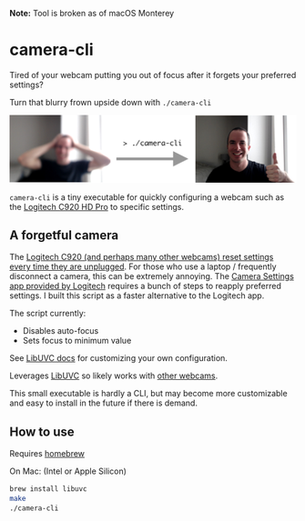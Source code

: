 **Note:** Tool is broken as of macOS Monterey

# camera-cli

Tired of your webcam putting you out of focus after it forgets your preferred settings?

Turn that blurry frown upside down with `./camera-cli`

![Before and after](img/readme.png?raw=true "Before and after")

`camera-cli` is a tiny executable for quickly configuring a webcam such as the [Logitech C920 HD Pro](https://www.logitech.com/en-us/products/webcams/c920-pro-hd-webcam.960-000764.html) to specific settings.

## A forgetful camera
The [Logitech C920 (and perhaps many other webcams) reset settings every time they are unplugged](https://www.reddit.com/r/obs/comments/fflg5g/logitech_cam_keeps_resetting_video_settings_back//). For those who use a laptop / frequently disconnect a camera, this can be extremely annoying. The [Camera Settings app provided by Logitech](https://support.logi.com/hc/en-us/articles/360024849133--Downloads-HD-Pro-Webcam-C920) requires a bunch of steps to reapply preferred settings. I built this script as a faster alternative to the Logitech app.

The script currently:
- Disables auto-focus
- Sets focus to minimum value

See [LibUVC docs](https://ken.tossell.net/libuvc/doc/) for customizing your own configuration.

Leverages [LibUVC](https://github.com/libuvc/libuvc) so likely works with [other webcams](https://en.wikipedia.org/wiki/List_of_USB_video_class_devices).

This small executable is hardly a CLI, but may become more customizable and easy to install in the future if there is demand.

## How to use
Requires [homebrew](https://brew.sh/)

On Mac: (Intel or Apple Silicon)
```bash
brew install libuvc
make
./camera-cli
```
